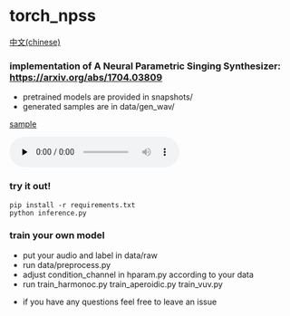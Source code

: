 # torch_npss

[中文(chinese)](README_CN.md)

### implementation of A Neural Parametric Singing Synthesizer: https://arxiv.org/abs/1704.03809
* pretrained models are provided in snapshots/
* generated samples are in data/gen_wav/ 

[sample](https://soundcloud.com/sean-zhao-236492288/29-test)

<audio id="audio" controls="" preload="none">
<source id="mp3" src="data/gen_wav/29test.wav">
</audio>

### try it out!
``` 
pip install -r requirements.txt 
python inference.py
```

### train your own model
- put your audio and label in data/raw
- run data/preprocess.py
- adjust condition_channel in hparam.py according to your data
- run train_harmonoc.py train_aperoidic.py train_vuv.py 

* if you have any questions feel free to leave an issue
